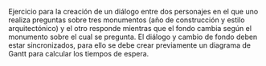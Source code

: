 Ejercicio para la creación de un diálogo entre dos personajes en el que uno realiza
preguntas sobre tres monumentos (año de construcción y estilo arquitectónico) y el otro responde
mientras que el fondo cambia según el monumento sobre el cual se pregunta.
El diálogo y cambio de fondo deben estar sincronizados, para ello se debe crear previamente 
un diagrama de Gantt para calcular los tiempos de espera.
